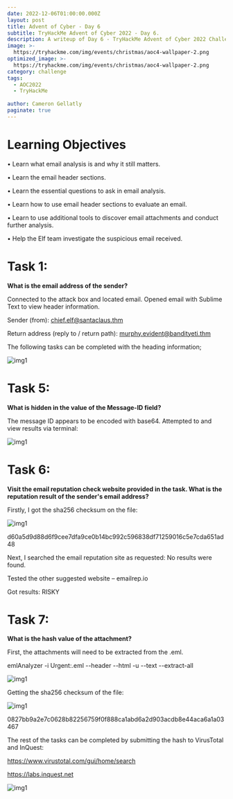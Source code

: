 ```yaml
---
date: 2022-12-06T01:00:00.000Z
layout: post
title: Advent of Cyber - Day 6
subtitle: TryHackMe Advent of Cyber 2022 - Day 6.
description: A writeup of Day 6 - TryHackMe Advent of Cyber 2022 Challenge.
image: >-
  https://tryhackme.com/img/events/christmas/aoc4-wallpaper-2.png
optimized_image: >-
  https://tryhackme.com/img/events/christmas/aoc4-wallpaper-2.png
category: challenge
tags:
  - AOC2022
  - TryHackMe
  
author: Cameron Gellatly
paginate: true
---
```

# Learning Objectives

•	Learn what email analysis is and why it still matters.

•	Learn the email header sections.

•	Learn the essential questions to ask in email analysis.

•	Learn how to use email header sections to evaluate an email.

•	Learn to use additional tools to discover email attachments and conduct further analysis.

•	Help the Elf team investigate the suspicious email received.


# Task 1:
**What is the email address of the sender?**

Connected to the attack box and located email.
Opened email with Sublime Text to view header information.

Sender (from): chief.elf@santaclaus.thm

Return address (reply to / return path): murphy.evident@bandityeti.thm

The following tasks can be completed with the heading information;
 
![img1](https://drive.google.com/uc?id=1Gtcb7YJd4UhNBWH_AXCd1Y90-KHJPzR_)

# Task 5: 
**What is hidden in the value of the Message-ID field?**

The message ID appears to be encoded with base64. Attempted to and view results via terminal:

![img1](https://drive.google.com/uc?id=1dwdwA9ntsmYEnYZkoerKeESE_PAY6bz8)
 
# Task 6: 
**Visit the email reputation check website provided in the task. What is the reputation result of the sender's email address?**

Firstly, I got the sha256 checksum on the file:

![img1](https://drive.google.com/uc?id=186LuPp4oqKk_VFGOaYP_w0wcbj58Q91i)
 
d60a5d9d88d6f9cee7dfa9ce0b14bc992c596838df71259016c5e7cda651ad48

Next, I searched the email reputation site as requested:
No results were found.

Tested the other suggested website – emailrep.io

Got results: RISKY


# Task 7: 
**What is the hash value of the attachment?**

First, the attachments will need to be extracted from the .eml.

emlAnalyzer -i Urgent\:.eml --header --html -u --text --extract-all

![img1](https://drive.google.com/uc?id=1CTxSXFhHyGwULMZQQvImaSWGc7yCaxIj)
 
Getting the sha256 checksum of the file:
 
![img1](https://drive.google.com/uc?id=1jQl44KdrCfr_gFoD5sqqROzgi9KCWIi_)

0827bb9a2e7c0628b82256759f0f888ca1abd6a2d903acdb8e44aca6a1a03467

The rest of the tasks can be completed by submitting the hash to VirusTotal and InQuest:

https://www.virustotal.com/gui/home/search

https://labs.inquest.net

![img1](https://drive.google.com/uc?id=1-Rs4dQ58GR4wE3jX3Im1sCZaGRC1qurm)

